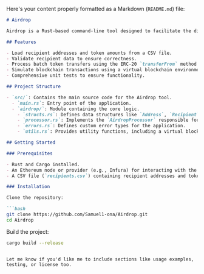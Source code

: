 Here's your content properly formatted as a Markdown (`README.md`) file:

````markdown
# Airdrop

Airdrop is a Rust-based command-line tool designed to facilitate the distribution of ERC-20 tokens to multiple recipients efficiently. It reads recipient addresses and token amounts from a CSV file, validates the data, and processes token transfers on the Ethereum blockchain.

## Features

- Load recipient addresses and token amounts from a CSV file.
- Validate recipient data to ensure correctness.
- Process batch token transfers using the ERC-20 `transferFrom` method.
- Simulate blockchain transactions using a virtual blockchain environment for testing purposes.
- Comprehensive unit tests to ensure functionality.

## Project Structure

- `src/`: Contains the main source code for the Airdrop tool.
  - `main.rs`: Entry point of the application.
  - `airdrop/`: Module containing the core logic.
    - `structs.rs`: Defines data structures like `Address`, `Recipient`, `TokenAmount`, and `Transactions`.
    - `processor.rs`: Implements the `AirdropProcessor` responsible for loading recipients, validating data, and processing transactions.
    - `errors.rs`: Defines custom error types for the application.
    - `utils.rs`: Provides utility functions, including a virtual blockchain for testing.

## Getting Started

### Prerequisites

- Rust and Cargo installed.
- An Ethereum node or provider (e.g., Infura) for interacting with the blockchain.
- A CSV file (`recipients.csv`) containing recipient addresses and token amounts.

### Installation

Clone the repository:

```bash
git clone https://github.com/Samuel1-ona/Airdrop.git
cd Airdrop
````

Build the project:

```bash
cargo build --release
```

```

Let me know if you'd like me to include sections like usage examples, testing, or license too.
```
